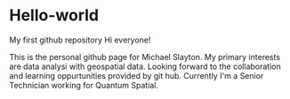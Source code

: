 # Hello-world
My first github repository
Hi everyone!

This is the personal github page for Michael Slayton. My primary interests are data analysi with geospatial data. Looking forward to the collaboration and learning oppurtunities provided by git hub. Currently I'm a Senior Technician working for Quantum Spatial. 
